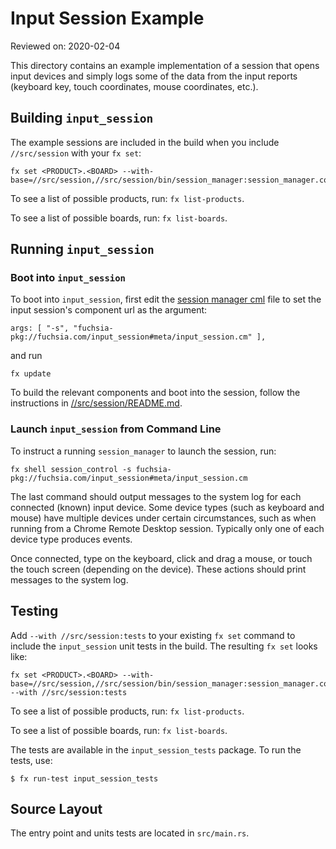 # Input Session Example

Reviewed on: 2020-02-04

This directory contains an example implementation of a session that opens input devices and simply logs some of the data from the input reports (keyboard key, touch coordinates, mouse coordinates, etc.).

## Building `input_session`

The example sessions are included in the build when you include `//src/session` with your `fx set`:

```
fx set <PRODUCT>.<BOARD> --with-base=//src/session,//src/session/bin/session_manager:session_manager.config
```

To see a list of possible products, run: `fx list-products`.

To see a list of possible boards, run: `fx list-boards`.

## Running `input_session`
### Boot into `input_session`

To boot into `input_session`, first edit the [session manager cml](//src/session/bin/session_manager/meta/session_manager.cml) file to set the input session's component url as the argument:

```
args: [ "-s", "fuchsia-pkg://fuchsia.com/input_session#meta/input_session.cm" ],
```
and run
```
fx update
```

To build the relevant components and boot into the session, follow the instructions in [//src/session/README.md](//src/session/README.md).

### Launch `input_session` from Command Line

To instruct a running `session_manager` to launch the session, run:
```
fx shell session_control -s fuchsia-pkg://fuchsia.com/input_session#meta/input_session.cm
```

The last command should output messages to the system log for each connected (known) input device. Some device types (such as keyboard and mouse) have multiple devices under certain circumstances, such as when running from a Chrome Remote Desktop session. Typically only one of each device type produces events.

Once connected, type on the keyboard, click and drag a mouse, or touch the touch screen (depending on the device). These actions should print messages to the system log.

## Testing

Add `--with //src/session:tests` to your existing `fx set` command to include the `input_session` unit tests in the build. The resulting `fx set` looks like:
```
fx set <PRODUCT>.<BOARD> --with-base=//src/session,//src/session/bin/session_manager:session_manager.config --with //src/session:tests
```
To see a list of possible products, run: `fx list-products`.

To see a list of possible boards, run: `fx list-boards`.

The tests are available in the `input_session_tests` package. To run the tests, use:
```
$ fx run-test input_session_tests
```

## Source Layout

The entry point and units tests are located in `src/main.rs`.
